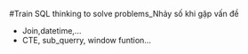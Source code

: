 #Train SQL thinking to solve problems_Nhảy số khi gặp vấn đề
+ Join,datetime,...
+ CTE, sub_querry, window funtion...
 
